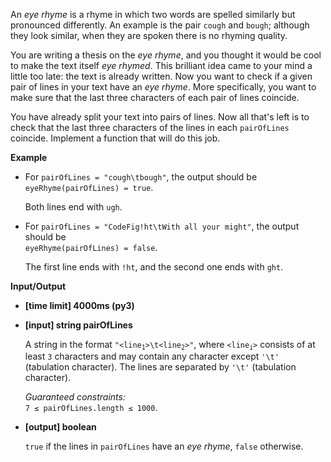 <div class="markdown"><p>An <em>eye rhyme</em> is a rhyme in which two words are spelled similarly but pronounced differently. An example is the pair <code>cough</code> and <code>bough</code>; although they look similar, when they are spoken there is no rhyming quality.</p>
<p>You are writing a thesis on the <em>eye rhyme</em>, and you thought it would be cool to make the text itself <em>eye rhymed</em>. This brilliant idea came to your mind a little too late: the text is already written. Now you want to check if a given pair of lines in your text have an <em>eye rhyme</em>. More specifically, you want to make sure that the last three characters of each pair of lines coincide.</p>
<p>You have already split your text into pairs of lines. Now all that's left is to check that the last three characters of the lines in each <code>pairOfLines</code> coincide. Implement a function that will do this job.</p>
<p><strong>Example</strong></p>
<ul>
<li>
<p>For <code>pairOfLines = "cough\tbough"</code>, the output should be<br>
<code>eyeRhyme(pairOfLines) = true</code>.</p>
<p>Both lines end with <code>ugh</code>.</p>
</li>
<li>
<p>For <code>pairOfLines = "CodeFig!ht\tWith all your might"</code>, the output should be<br>
<code>eyeRhyme(pairOfLines) = false</code>.</p>
<p>The first line ends with <code>!ht</code>, and the second one ends with <code>ght</code>.</p>
</li>
</ul>
<p><strong>Input/Output</strong></p>
<ul>
<li><strong>[time limit] 4000ms (py3)</strong></li>
</ul>
<ul>
<li>
<p><strong>[input] string pairOfLines</strong></p>
<p>A string in the format <code>"&lt;line<sub>1</sub>&gt;\t&lt;line<sub>2</sub>&gt;"</code>, where <code>&lt;line<sub>i</sub>&gt;</code> consists of at least <code>3</code> characters and may contain any character except <code>'\t'</code> (tabulation character). The lines are separated by <code>'\t'</code> (tabulation character).</p>
<p><em>Guaranteed constraints:</em><br>
<code>7 ≤ pairOfLines.length ≤ 1000</code>.</p>
</li>
<li>
<p><strong>[output] boolean</strong></p>
<p><code>true</code> if the lines in <code>pairOfLines</code> have an <em>eye rhyme</em>, <code>false</code> otherwise.</p>
</li>
</ul>
</div>